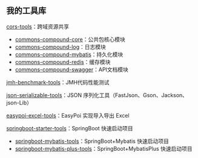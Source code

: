## 我的工具库

[cors-tools](cors-tools)：跨域资源共享
* [commons-compound-core](commons-compound-tools%2Fcommons-compound-core)：公共包核心模块
* [commons-compound-log](commons-compound-tools%2Fcommons-compound-log)：日志模块
* [commons-compound-mybatis](commons-compound-tools%2Fcommons-compound-mybatis)：持久化模块
* [commons-compound-redis](commons-compound-tools%2Fcommons-compound-redis)：缓存模块
* [commons-compound-swagger](commons-compound-tools%2Fcommons-compound-swagger)：API文档模块

[jmh-benchmark-tools](jmh-benchmark-tools)：JMH代码性能测试

[json-serializable-tools](json-serializable-tools)：JSON 序列化工具（FastJson、Gson、Jackson、json-Lib）

[easypoi-excel-tools](easypoi-excel-tools)：EasyPoi 实现导入导出 Excel

[springboot-starter-tools](springboot-starter-tools)：SpringBoot 快速启动项目

* [springboot-mybatis-tools](springboot-mybatis-tools)：SpringBoot+Mybatis 快速启动项目
* [springboot-mybatis-plus-tools](springboot-mybatis-plus-tools)：SpringBoot+MybatisPlus 快速启动项目
